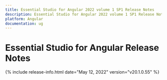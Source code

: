 ```yaml
---
title: Essential Studio for Angular 2022 volume 1 SP1 Release Notes  
description: Essential Studio for Angular 2022 volume 1 SP1 Release Notes  
platform: Angular
documentation: ug
---
```


# Essential Studio for Angular  Release Notes  

{% include release-info.html date="May 12, 2022"  version="v20.1.0.55" %} 





